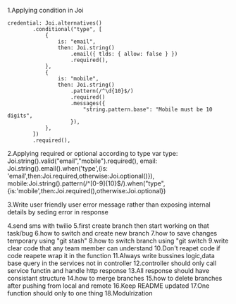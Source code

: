 1.Applying condition in Joi
	
	credential: Joi.alternatives()
			.conditional("type", [
				{
					is: "email",
					then: Joi.string()
						.email({ tlds: { allow: false } })
						.required(),
				},
				{
					is: "mobile",
					then: Joi.string()
						.pattern(/^\d{10}$/)
						.required()
						.messages({
							"string.pattern.base": "Mobile must be 10 digits",
						}),
				},
			])
			.required(),
			
2.Applying required or optional according to type var
type: Joi.string().valid("email","mobile").required(),
	email: Joi.string().email().when('type',{is: 'email',then:Joi.required,otherwise:Joi.optional()}),
	mobile:Joi.string().pattern(/^[0-9]{10}$/).when("type",{is:'mobile',then:Joi.required(),otherwise:Joi.optional})

3.Write user friendly user error message rather than exposing internal details by seding error in response

4.send sms with twilio
5.first create branch then start working on that task/bug
6.how to switch and create new branch
7.how to save changes temporary using "git stash"
8.how to switch branch using "git switch <branch-name>
9.write clear code that any team member can understand
10.Don't reapet code if code reapete wrap it in the function 
11.Always write bussines logic,data base query in the services not in controller
12.controller should only call service functin and handle http response
13.All response should have consistant structure
14.how to merge branches
15.how to delete branches after pushing from local and remote
16.Keep README updated
17.One function should only to one thing
18.Modulrization

